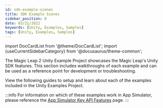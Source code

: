 ```yaml
---
id: sdk-example-scenes
title: SDK Example Scenes
sidebar_position: 0
date: 03/21/2022
keywords: [Unity, Examples, Samples]
tags: [Unity, Examples, Samples]
---
```


import DocCardList from '@theme/DocCardList';
import {useCurrentSidebarCategory} from '@docusaurus/theme-common';

The Magic Leap 2 Unity Example Project showcases the Magic Leap's Unity SDK features. This section includes walkthroughs of each example and can be used as a reference point for development or troubleshooting.

View the following guides to setup and learn about each of the examples included in the Unity Examples Project.

:::info
For information on which of these examples work in App Simulator, please reference the [App Simulator Key API Features](/versioned_docs/version-22-Feb-2023/guides/developer-tools/app-sim/app-sim-key-api-features.md) page.
:::

<DocCardList items={useCurrentSidebarCategory().items}/>

